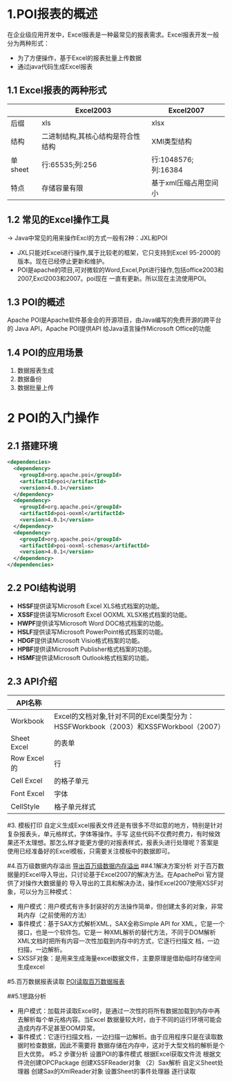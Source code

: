 # 1.POI报表的概述
在企业级应用开发中，Excel报表是一种最常见的报表需求。Excel报表开发一般分为两种形式：
- 为了方便操作，基于Excel的报表批量上传数据
- 通过java代码生成Excel报表

## 1.1 Excel报表的两种形式

 |      |Excel2003|Excel2007|
 |------|--------|---------|
 |后缀|xls|xlsx|
 |结构|二进制结构,其核心结构是符合性结构|XMl类型结构|
 |单sheet|行:65535;列:256|行:1048576;列:16384|
 |特点|存储容量有限|基于xml压缩占用空间小|

## 1.2 常见的Excel操作工具
-> Java中常见的用来操作Excl的方式一般有2种：JXL和POI
- JXL只能对Excel进行操作,属于比较老的框架，它只支持到Excel 95-2000的版本。现在已经停止更新和维护。
- POI是apache的项目,可对微软的Word,Excel,Ppt进行操作,包括office2003和2007,Excl2003和2007。poi现在
一直有更新。所以现在主流使用POI。

## 1.3 POI的概述
Apache POI是Apache软件基金会的开源项目，由Java编写的免费开源的跨平台的 Java API，Apache POI提供API
给Java语言操作Microsoft Office的功能

## 1.4 POI的应用场景
1. 数据报表生成
2. 数据备份
3. 数据批量上传

# 2 POI的入门操作

## 2.1 搭建环境

```xml
<dependencies>
  <dependency>
    <groupId>org.apache.poi</groupId>
    <artifactId>poi</artifactId>
    <version>4.0.1</version>
  </dependency>
  <dependency>
    <groupId>org.apache.poi</groupId>
    <artifactId>poi-ooxml</artifactId>
    <version>4.0.1</version>
  </dependency>
  <dependency>
    <groupId>org.apache.poi</groupId>
    <artifactId>poi-ooxml-schemas</artifactId>
    <version>4.0.1</version>
  </dependency>
</dependencies>
```

## 2.2 POI结构说明

- **HSSF**提供读写Microsoft Excel XLS格式档案的功能。
- **XSSF**提供读写Microsoft Excel OOXML XLSX格式档案的功能。
- **HWPF**提供读写Microsoft Word DOC格式档案的功能。
- **HSLF**提供读写Microsoft PowerPoint格式档案的功能。
- **HDGF**提供读Microsoft Visio格式档案的功能。
- **HPBF**提供读Microsoft Publisher格式档案的功能。
- **HSMF**提供读Microsoft Outlook格式档案的功能。

## 2.3  API介绍


|API名称    |                                 |
|-----------|---------------------------------|
|Workbook   |Excel的文档对象,针对不同的Excel类型分为：HSSFWorkbook（2003）和XSSFWorkbool（2007）|
|Sheet Excel|的表单      |
|Row Excel的|行          |
|Cell Excel |的格子单元  | 
|Font Excel |字体        |
|CellStyle  |格子单元样式|

#3. 模板打印
自定义生成Excel报表文件还是有很多不尽如意的地方，特别是针对复杂报表头，单元格样式，字体等操作。手写
这些代码不仅费时费力，有时候效果还不太理想。那怎么样才能更方便的对报表样式，报表头进行处理呢？答案是
使用已经准备好的Excel模板，只需要关注模板中的数据即可。


#4.百万级数据内存溢出
[导出百万级数据内存溢出](images/导出百万级数据内存溢出.png)
##4.1解决方案分析
对于百万数据量的Excel导入导出，只讨论基于Excel2007的解决方法。在ApachePoi 官方提供了对操作大数据量的
导入导出的工具和解决办法，操作Excel2007使用XSSF对象，可以分为三种模式：
- 用户模式：用户模式有许多封装好的方法操作简单，但创建太多的对象，非常耗内存（之前使用的方法）
- 事件模式：基于SAX方式解析XML，SAX全称Simple API for XML，它是一个接口，也是一个软件包。它是一
种XML解析的替代方法，不同于DOM解析XML文档时把所有内容一次性加载到内存中的方式，它逐行扫描文
档，一边扫描，一边解析。
- SXSSF对象：是用来生成海量excel数据文件，主要原理是借助临时存储空间生成excel

#5.百万数据报表读取
[POI读取百万数据报表](images/POI读取百万数据报表.png)

##5.1思路分析
- 用户模式：加载并读取Excel时，是通过一次性的将所有数据加载到内存中再去解析每个单元格内容。当Excel
数据量较大时，由于不同的运行环境可能会造成内存不足甚至OOM异常。
- 事件模式：它逐行扫描文档，一边扫描一边解析。由于应用程序只是在读取数据时检查数据，因此不需要将
数据存储在内存中，这对于大型文档的解析是个巨大优势。
#5.2 步骤分析
设置POI的事件模式
根据Excel获取文件流
根据文件流创建OPCPackage
创建XSSFReader对象
（2）Sax解析
自定义Sheet处理器
创建Sax的XmlReader对象
设置Sheet的事件处理器
逐行读取